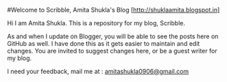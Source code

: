 #Welcome to Scribble, Amita Shukla's Blog
[http://shuklaamita.blogspot.in]

Hi I am Amita Shukla.
This is a repository for my blog, Scribble. 

As and when I update on Blogger, you will be able to see the posts here on GitHub as well.
I have done this as it gets easier to maintain and edit changes.
You are invited to suggest changes here, or be a guest writer for my blog.

I need your feedback, mail me at : amitashukla0906@gmail.com
